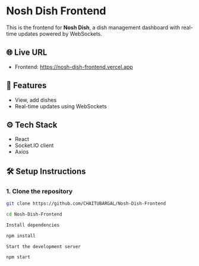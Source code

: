 
# Nosh Dish Frontend

This is the frontend for **Nosh Dish**, a dish management dashboard with real-time updates powered by WebSockets.

## 🌐 Live URL

- Frontend: https://nosh-dish-frontend.vercel.app

## 🚀 Features

- View, add dishes
- Real-time updates using WebSockets

## ⚙️ Tech Stack

- React 
- Socket.IO client
- Axios

## 🛠️ Setup Instructions

### 1. Clone the repository

```bash
git clone https://github.com/CHAITUBARGAL/Nosh-Dish-Frontend

cd Nosh-Dish-Frontend

Install dependencies

npm install

Start the development server

npm start
